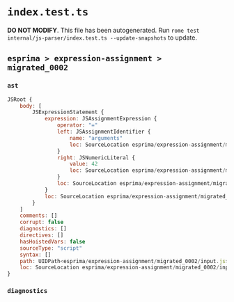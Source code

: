 # `index.test.ts`

**DO NOT MODIFY**. This file has been autogenerated. Run `rome test internal/js-parser/index.test.ts --update-snapshots` to update.

## `esprima > expression-assignment > migrated_0002`

### `ast`

```javascript
JSRoot {
	body: [
		JSExpressionStatement {
			expression: JSAssignmentExpression {
				operator: "="
				left: JSAssignmentIdentifier {
					name: "arguments"
					loc: SourceLocation esprima/expression-assignment/migrated_0002/input.js 1:0-1:9 (arguments)
				}
				right: JSNumericLiteral {
					value: 42
					loc: SourceLocation esprima/expression-assignment/migrated_0002/input.js 1:12-1:14
				}
				loc: SourceLocation esprima/expression-assignment/migrated_0002/input.js 1:0-1:14
			}
			loc: SourceLocation esprima/expression-assignment/migrated_0002/input.js 1:0-1:14
		}
	]
	comments: []
	corrupt: false
	diagnostics: []
	directives: []
	hasHoistedVars: false
	sourceType: "script"
	syntax: []
	path: UIDPath<esprima/expression-assignment/migrated_0002/input.js>
	loc: SourceLocation esprima/expression-assignment/migrated_0002/input.js 1:0-2:0
}
```

### `diagnostics`

```

```
